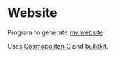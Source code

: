# Website

Program to generate [my website](https://judah-caruso.github.io).

Uses [Cosmopolitan C](https://github.com/jart/cosmopolitan) and [buildkit](https://github.com/judah-caruso/buildkit).